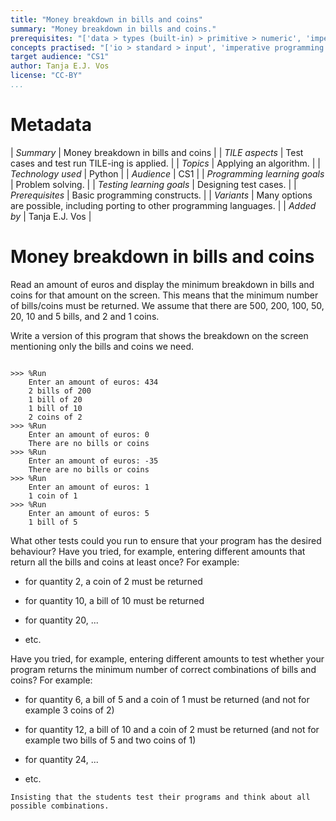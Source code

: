 ```yaml
---
title: "Money breakdown in bills and coins"
summary: "Money breakdown in bills and coins."
prerequisites: "['data > types (built-in) > primitive > numeric', 'imperative programming > variables > variable declaration']"
concepts practised: "['io > standard > input', 'imperative programming > variables > variable declaration', 'imperative programming > variables > assignment', 'control flow > conditionals']"
target audience: "CS1"
author: Tanja E.J. Vos
license: "CC-BY"
...
```


# Metadata

| *Summary*                     | Money breakdown in bills and coins |
| *TILE aspects*                | Test cases and test run TILE-ing is applied. |
| *Topics*                      | Applying an algorithm. |
| *Technology used*             | Python |
| *Audience*                    | CS1 |
| *Programming learning goals*  | Problem solving.  |
| *Testing learning goals*      | Designing test cases. |
| *Prerequisites*               | Basic programming constructs. |
| *Variants*                    | Many options are possible, including porting to other programming languages. | 
| *Added by*                    | Tanja E.J. Vos |   


# Money breakdown in bills and coins





Read an amount of euros and display the minimum breakdown in bills
and coins for that amount on the screen. This means that the minimum
number of bills/coins must be returned. We assume that there are
500, 200, 100, 50, 20, 10 and 5 bills, and 2 and 1 coins.

Write a version of this program that shows the breakdown on the
screen mentioning only the bills and coins we need.

```small

>>> %Run 
    Enter an amount of euros: 434
    2 bills of 200
    1 bill of 20
    1 bill of 10
    2 coins of 2
>>> %Run 
    Enter an amount of euros: 0
    There are no bills or coins
>>> %Run 
    Enter an amount of euros: -35
    There are no bills or coins
>>> %Run 
    Enter an amount of euros: 1
    1 coin of 1
>>> %Run 
    Enter an amount of euros: 5
    1 bill of 5
```

What other tests could you run to ensure that your program has the
desired behaviour? Have you tried, for example, entering different
amounts that return all the bills and coins at least once? For
example:

-   for quantity 2, a coin of 2 must be returned

-   for quantity 10, a bill of 10 must be returned

-   for quantity 20, ...

-   etc.

Have you tried, for example, entering different amounts to test
whether your program returns the minimum number of correct
combinations of bills and coins? For example:

-   for quantity 6, a bill of 5 and a coin of 1 must be returned
    (and not for example 3 coins of 2)

-   for quantity 12, a bill of 10 and a coin of 2 must be returned
    (and not for example two bills of 5 and two coins of 1)

-   for quantity 24, ...

-   etc.

```testruntile
Insisting that the students test their programs and think about all
possible combinations.
```

